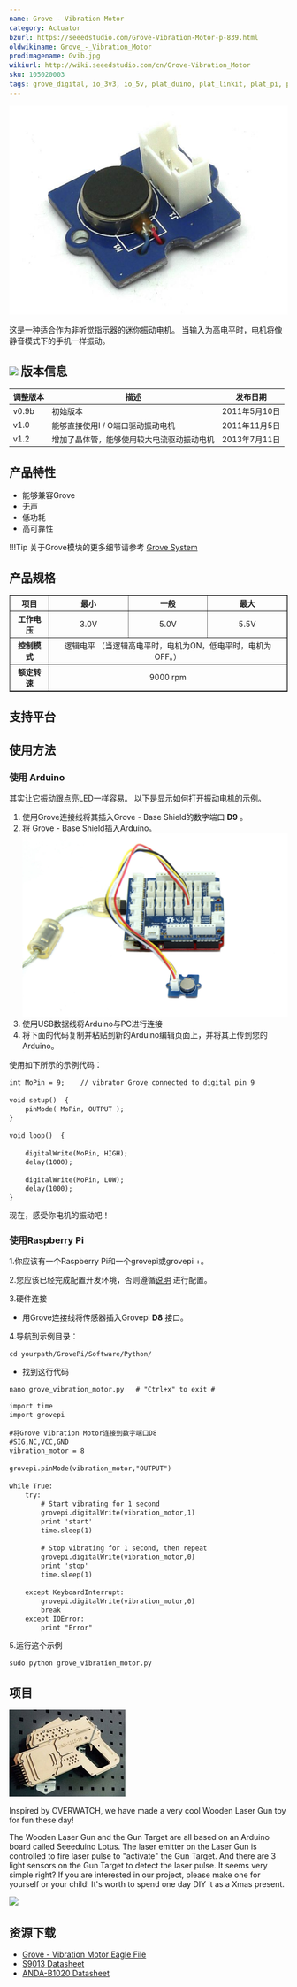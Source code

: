 ```yaml
---
name: Grove - Vibration Motor
category: Actuator
bzurl: https://seeedstudio.com/Grove-Vibration-Motor-p-839.html
oldwikiname: Grove_-_Vibration_Motor
prodimagename: Gvib.jpg
wikiurl: http://wiki.seeedstudio.com/cn/Grove-Vibration_Motor
sku: 105020003
tags: grove_digital, io_3v3, io_5v, plat_duino, plat_linkit, plat_pi, plat_bbg
---
```


![](https://raw.githubusercontent.com/SeeedDocument/Grove-Vibration_Motor/master/img/Gvib.jpg)

这是一种适合作为非听觉指示器的迷你振动电机。 当输入为高电平时，电机将像静音模式下的手机一样振动。

[![](https://github.com/SeeedDocument/wiki_chinese/raw/master/docs/images/click_to_buy.PNG)](https://item.taobao.com/item.htm?spm=a1z10.3-c.w4002-11172317909.9.3ff19e112wbs3Z&id=45574264986)
版本信息
---------------

| 调整版本 | 描述                                       | 发布日期|
|----------|----------------------------------------------------------------|---------------|
| v0.9b    |  初始版本                         | 2011年5月10日  |
| v1.0     | 能够直接使用I / O端口驱动振动电机          |2011年11月5日  |
| v1.2     | 增加了晶体管，能够使用较大电流驱动振动电机 | 2013年7月11日 |

产品特性
--------


- 能够兼容Grove
- 无声
- 低功耗
- 高可靠性

!!!Tip
    关于Grove模块的更多细节请参考 [Grove System](http://wiki.seeedstudio.com/cn/Grove_System/)

产品规格
--------------

<table border="1" cellspacing="0" width="80%">
<tr>
<th scope="col">
项目
</th>
<th scope="col">
最小
</th>
<th scope="col">
一般
</th>
<th scope="col">
最大
</th>
</tr>
<tr align="center">
<th scope="row">
工作电压
</th>
<td>
3.0V
</td>
<td>
5.0V
</td>
<td>
5.5V
</td>
</tr>
<tr align="center">
<th scope="row">
控制模式
</th>
<td colspan="3" rowspan="1">
逻辑电平
（当逻辑高电平时，电机为ON，低电平时，电机为OFF。）
</td>
</tr>
<tr align="center">
<th scope="row">
额定转速
</th>
<td colspan="3" rowspan="1">
9000 rpm
</td>
</tr>
</table>

支持平台
-------------------

使用方法
-----

### 使用 Arduino

其实让它振动跟点亮LED一样容易。 以下是显示如何打开振动电机的示例。

1. 使用Grove连接线将其插入Grove - Base Shield的数字端口 **D9** 。
2. 将 Grove - Base Shield插入Arduino。
![](https://raw.githubusercontent.com/SeeedDocument/Grove-Vibration_Motor/master/img/IMG_0506.jpg)
3. 使用USB数据线将Arduino与PC进行连接
4. 将下面的代码复制并粘贴到新的Arduino编辑页面上，并将其上传到您的Arduino。

使用如下所示的示例代码：

```
int MoPin = 9;    // vibrator Grove connected to digital pin 9

void setup()  {
    pinMode( MoPin, OUTPUT );
}

void loop()  {

    digitalWrite(MoPin, HIGH);
    delay(1000);

    digitalWrite(MoPin, LOW);
    delay(1000);
}

```

现在，感受你电机的振动吧！

### 使用Raspberry Pi

1.你应该有一个Raspberry Pi和一个grovepi或grovepi +。

2.您应该已经完成配置开发环境，否则遵循[说明](http://wiki.seeed.cc/GrovePi_Plus/) 进行配置。

3.硬件连接

-   用Grove连接线将传感器插入Grovepi **D8** 接口。

4.导航到示例目录：
```
cd yourpath/GrovePi/Software/Python/
```
-  找到这行代码
```
nano grove_vibration_motor.py   # "Ctrl+x" to exit #
```

```
import time
import grovepi

#将Grove Vibration Motor连接到数字端口D8
#SIG,NC,VCC,GND
vibration_motor = 8

grovepi.pinMode(vibration_motor,"OUTPUT")

while True:
    try:
        # Start vibrating for 1 second
        grovepi.digitalWrite(vibration_motor,1)
        print 'start'
        time.sleep(1)

        # Stop vibrating for 1 second, then repeat
        grovepi.digitalWrite(vibration_motor,0)
        print 'stop'
        time.sleep(1)

    except KeyboardInterrupt:
        grovepi.digitalWrite(vibration_motor,0)
        break
    except IOError:
        print "Error"
```
5.运行这个示例
```
sudo python grove_vibration_motor.py
```

## 项目

![](https://raw.githubusercontent.com/SeeedDocument/Seeeduino_Lotus/master/img/gun.jpg)

Inspired by OVERWATCH, we have made a very cool Wooden Laser Gun toy for fun these day!

The Wooden Laser Gun and the Gun Target are all based on an Arduino board called Seeeduino Lotus. The laser emitter on the Laser Gun is controlled to fire laser pulse to "activate" the Gun Target. And there are 3 light sensors on the Gun Target to detect the laser pulse. It seems very simple right? If you are interested in our project, please make one for yourself or your child! It's worth to spend one day DIY it as a Xmas present.    

[![](https://raw.githubusercontent.com/SeeedDocument/Seeed-WiKi/master/docs/images/make.png)](http://www.instructables.com/id/DIY-a-Wooden-Laser-Gun-As-a-Xmas-Present-for-Your-/)

资源下载
---------

-   [Grove - Vibration Motor Eagle File](https://raw.githubusercontent.com/SeeedDocument/Grove-Vibration_Motor/master/res/Grove-Vibration_Motor_Eagle_Files.zip)
-   [S9013 Datasheet](https://raw.githubusercontent.com/SeeedDocument/Grove-Vibration_Motor/master/res/S9013.pdf)
-   [ANDA-B1020 Datasheet](https://raw.githubusercontent.com/SeeedDocument/Grove-Vibration_Motor/master/res/ANDA-B1020_datasheet.pdf)



<!-- This Markdown file was created from http://www.seeedstudio.com/wiki/Grove_-_Vibration_Motor -->
